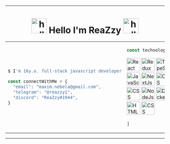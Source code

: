 
---
<h1 align="center"><img src="https://data.whicdn.com/images/249699036/original.gif" alt="hello-paw" width="48"/> Hello I'm ReaZzy <img src="https://data.whicdn.com/images/249699036/original.gif" alt="hello-paw" width="48"/></h1>

<table>
<td>

  
```bash
$ I'm 16y.o. full-stack javascript developer
```
```javascript
const connectWithMe = {
  "email": "maxim.nebela@gmail.com",
  "telegram": "@reazzy1",
  "discord": "ReaZzy#1944",
}
```
</td>
<td>
    
```javascript
const technologies = [
```
  <img src="https://cdn.svgporn.com/logos/react.svg" alt="React" width="42"/>
  <img src="https://cdn.svgporn.com/logos/redux.svg" alt="Redux" width="42" />
  <img src="https://cdn.svgporn.com/logos/typescript-icon.svg" alt="TypeScript" width="42"/>
  <img src="https://cdn.svgporn.com/logos/javascript.svg" alt="JavaScript" width="42"/>
  <img src="https://cdn.svgporn.com/logos/nextjs-icon.svg" alt="NextJs" width="42" />
  <img src="https://cdn.svgporn.com/logos/graphql.svg" alt="CSS" width="42" />
  <img src="https://cdn.svgporn.com/logos/apollostack.svg" alt="CSS" width="42" />
  <img src="https://cdn.svgporn.com/logos/nodejs-icon.svg" alt="NodeJs" width="42" />
  <img src="https://cdn.svgporn.com/logos/docker-icon.svg" alt="Docker" width="42" />
  <img src="https://cdn.svgporn.com/logos/html-5.svg" alt="HTML" width="42" />
  <img src="https://cdn.svgporn.com/logos/css-3.svg" alt="CSS" width="42" />
  
```javascript
]
```   
     
</td>

<td>
  <img src="https://c.tenor.com/nHBgEK6zEQMAAAAi/cat-gray.gif" alt="drawing" minWidth="300"/>
</td>
  
</table>

---
